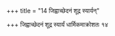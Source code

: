 +++
title = "14 जिह्वाच्छेदनं शूद्र स्यार्यन्"

+++
जिह्वाच्छेदनं शूद्र स्यार्यं धार्मिकमाक्रोशतः १४